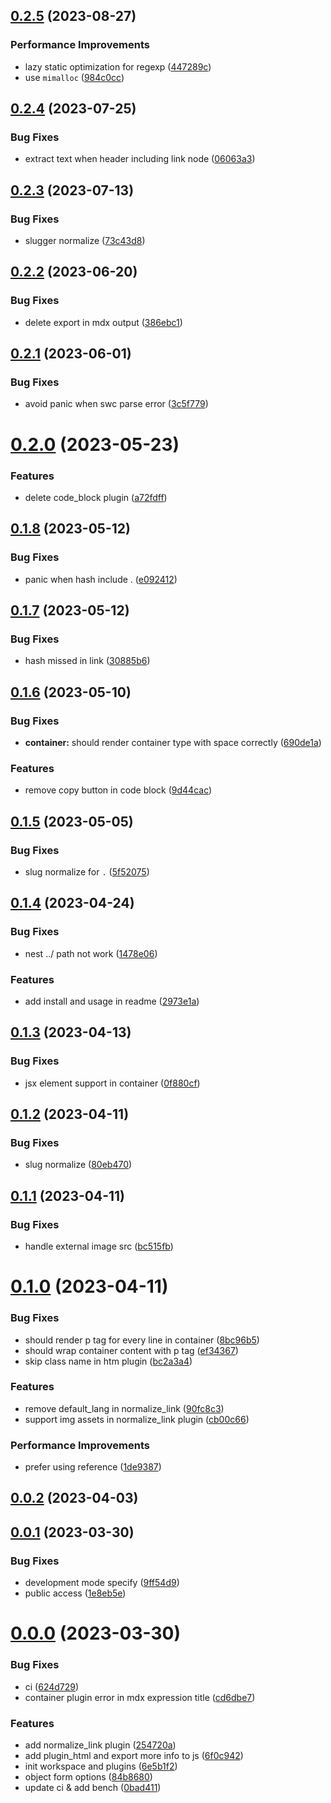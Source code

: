 ## [0.2.5](https://github.com/web-infra-dev/mdx-rs-binding/compare/v0.2.4...v0.2.5) (2023-08-27)


### Performance Improvements

* lazy static optimization for regexp ([447289c](https://github.com/web-infra-dev/mdx-rs-binding/commit/447289c649887c48faadf01d4b0ac644d012dfd7))
* use `mimalloc` ([984c0cc](https://github.com/web-infra-dev/mdx-rs-binding/commit/984c0cc91cddeb9ef4229d85a34c03527692afb9))



## [0.2.4](https://github.com/web-infra-dev/mdx-rs-binding/compare/v0.2.3...v0.2.4) (2023-07-25)


### Bug Fixes

* extract text when header including link node ([06063a3](https://github.com/web-infra-dev/mdx-rs-binding/commit/06063a3eaa312c5c98a3a13250f13f9ad6e13bbd))



## [0.2.3](https://github.com/web-infra-dev/mdx-rs-binding/compare/v0.2.2...v0.2.3) (2023-07-13)


### Bug Fixes

* slugger normalize ([73c43d8](https://github.com/web-infra-dev/mdx-rs-binding/commit/73c43d86bd4a34256c339ccde071d562fa4b67d2))



## [0.2.2](https://github.com/web-infra-dev/mdx-rs-binding/compare/v0.2.1...v0.2.2) (2023-06-20)


### Bug Fixes

* delete export in mdx output ([386ebc1](https://github.com/web-infra-dev/mdx-rs-binding/commit/386ebc1345e208a102f4b152f44941ec50db4841))



## [0.2.1](https://github.com/web-infra-dev/mdx-rs-binding/compare/v0.2.0...v0.2.1) (2023-06-01)


### Bug Fixes

* avoid panic when swc parse error ([3c5f779](https://github.com/web-infra-dev/mdx-rs-binding/commit/3c5f7795d92bcff3e26744a962880396a4300de3))



# [0.2.0](https://github.com/web-infra-dev/mdx-rs-binding/compare/v0.1.8...v0.2.0) (2023-05-23)


### Features

* delete code_block plugin ([a72fdff](https://github.com/web-infra-dev/mdx-rs-binding/commit/a72fdff08bc7702520f7af624079a386f20bbb5e))



## [0.1.8](https://github.com/web-infra-dev/mdx-rs-binding/compare/v0.1.7...v0.1.8) (2023-05-12)


### Bug Fixes

* panic when hash include . ([e092412](https://github.com/web-infra-dev/mdx-rs-binding/commit/e092412401549a2d3b4dd183d3ca3c49855b55db))



## [0.1.7](https://github.com/web-infra-dev/mdx-rs-binding/compare/v0.1.6...v0.1.7) (2023-05-12)


### Bug Fixes

* hash missed in link ([30885b6](https://github.com/web-infra-dev/mdx-rs-binding/commit/30885b65f03713a18e46277a93fa9ec52fa59bdd))



## [0.1.6](https://github.com/web-infra-dev/mdx-rs-binding/compare/v0.1.5...v0.1.6) (2023-05-10)


### Bug Fixes

* **container:** should render container type with space correctly ([690de1a](https://github.com/web-infra-dev/mdx-rs-binding/commit/690de1a19c1f6c442d0a63a01d7674bee4cb8eb0))


### Features

* remove copy button in code block ([9d44cac](https://github.com/web-infra-dev/mdx-rs-binding/commit/9d44cac28b57929d3fada999fb75dfc2b474dab1))



## [0.1.5](https://github.com/web-infra-dev/mdx-rs-binding/compare/v0.1.4...v0.1.5) (2023-05-05)


### Bug Fixes

* slug normalize for `.` ([5f52075](https://github.com/web-infra-dev/mdx-rs-binding/commit/5f5207520f70977faad7e4d2ef5fc77d05377f9a))



## [0.1.4](https://github.com/web-infra-dev/mdx-rs-binding/compare/v0.1.3...v0.1.4) (2023-04-24)


### Bug Fixes

* nest ../ path not work ([1478e06](https://github.com/web-infra-dev/mdx-rs-binding/commit/1478e06fd23e125b7b9139818750b784af948021))


### Features

* add install and usage in readme ([2973e1a](https://github.com/web-infra-dev/mdx-rs-binding/commit/2973e1a08115a337a8a5fd1caa8b2290748b4013))



## [0.1.3](https://github.com/web-infra-dev/mdx-rs-binding/compare/v0.1.2...v0.1.3) (2023-04-13)


### Bug Fixes

* jsx element support in container ([0f880cf](https://github.com/web-infra-dev/mdx-rs-binding/commit/0f880cf4c3eb2829d45fd5224a3846646b665f71))



## [0.1.2](https://github.com/web-infra-dev/mdx-rs-binding/compare/v0.1.1...v0.1.2) (2023-04-11)


### Bug Fixes

* slug normalize ([80eb470](https://github.com/web-infra-dev/mdx-rs-binding/commit/80eb47019c232a8f087d8d914f2a5dda977ca3c6))



## [0.1.1](https://github.com/web-infra-dev/mdx-rs-binding/compare/v0.1.0...v0.1.1) (2023-04-11)


### Bug Fixes

* handle external image src ([bc515fb](https://github.com/web-infra-dev/mdx-rs-binding/commit/bc515fbf54a33b8e643e448458467b27a75121d6))



# [0.1.0](https://github.com/web-infra-dev/mdx-rs-binding/compare/v0.0.2...v0.1.0) (2023-04-11)


### Bug Fixes

* should render p tag for every line in container ([8bc96b5](https://github.com/web-infra-dev/mdx-rs-binding/commit/8bc96b53ce9fc6e7f9c70eccc1fbce681cae3bc8))
* should wrap container content with p tag ([ef34367](https://github.com/web-infra-dev/mdx-rs-binding/commit/ef3436736a61d6ba4d655e9691bd1568a249208e))
* skip class name in htm plugin ([bc2a3a4](https://github.com/web-infra-dev/mdx-rs-binding/commit/bc2a3a44d224aafe32ad59f205fbe593e5e6f0ee))


### Features

* remove default_lang in normalize_link ([90fc8c3](https://github.com/web-infra-dev/mdx-rs-binding/commit/90fc8c38337233ebdacb1ce688d27c2e8aebfbc5))
* support img assets in normalize_link plugin ([cb00c66](https://github.com/web-infra-dev/mdx-rs-binding/commit/cb00c66f15375a4032b04c5b9fe1a85ca0307efe))


### Performance Improvements

* prefer using reference ([1de9387](https://github.com/web-infra-dev/mdx-rs-binding/commit/1de9387753681970509429ecbe1e2c6d50678251))



## [0.0.2](https://github.com/web-infra-dev/mdx-rs-binding/compare/v0.0.1...v0.0.2) (2023-04-03)



## [0.0.1](https://github.com/web-infra-dev/mdx-rs-binding/compare/v0.0.0...v0.0.1) (2023-03-30)


### Bug Fixes

* development mode specify ([9ff54d9](https://github.com/web-infra-dev/mdx-rs-binding/commit/9ff54d9dfb475ac1fe9b984997b37b26b10ef1a7))
* public access ([1e8eb5e](https://github.com/web-infra-dev/mdx-rs-binding/commit/1e8eb5ec26f146be77536da48d2140ad09dd2bf6))



# [0.0.0](https://github.com/web-infra-dev/mdx-rs-binding/compare/6e5b1f29211ef840aab03708ccfb8a9f841239d0...v0.0.0) (2023-03-30)


### Bug Fixes

* ci ([624d729](https://github.com/web-infra-dev/mdx-rs-binding/commit/624d7299dba2490b94f9f041b66c3d560530ee69))
* container plugin error in mdx expression title ([cd6dbe7](https://github.com/web-infra-dev/mdx-rs-binding/commit/cd6dbe77ca12322e711f9406d807bce92b8b269a))


### Features

* add normalize_link plugin ([254720a](https://github.com/web-infra-dev/mdx-rs-binding/commit/254720ab3a05c5d13c56d41574d43f16677e0e45))
* add plugin_html and export more info to js ([6f0c942](https://github.com/web-infra-dev/mdx-rs-binding/commit/6f0c942abaaaecaac02ed8beda46e4e2cc372087))
* init workspace and plugins ([6e5b1f2](https://github.com/web-infra-dev/mdx-rs-binding/commit/6e5b1f29211ef840aab03708ccfb8a9f841239d0))
* object form options ([84b8680](https://github.com/web-infra-dev/mdx-rs-binding/commit/84b86807c6d8c8ee74f2ba07811ae6f54925c793))
* update ci & add bench ([0bad411](https://github.com/web-infra-dev/mdx-rs-binding/commit/0bad411e724986c61f922d544b560b8b15da1069))



